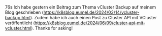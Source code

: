 76s
 Ich habe gestern ein Beitrag zum Thema vCluster Backup auf meinem Blog geschrieben (https://k8sblog.eumel.de/2024/03/14/vcluster-backup.html). Zudem habe ich auch einen Post zu Cluster API mit VCluster veröffentlicht (https://k8sblog.eumel.de/2024/06/09/cluster-api-mit-vcluster.html).
   Thanks for asking!
